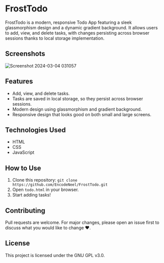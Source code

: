 # FrostTodo

FrostTodo is a modern, responsive Todo App featuring a sleek glassmorphism design and a dynamic gradient background. It allows users to add, view, and delete tasks, with changes persisting across browser sessions thanks to local storage implementation.

## Screenshots

![Screenshot 2024-03-04 031057](https://github.com/EncodeNeel/FrostTodo/assets/121226186/a21dd86b-ce87-4eda-a0b1-c4feb0bb3bb9)

## Features

- Add, view, and delete tasks.
- Tasks are saved in local storage, so they persist across browser sessions.
- Modern design using glassmorphism and gradient background.
- Responsive design that looks good on both small and large screens.

## Technologies Used

- HTML
- CSS
- JavaScript

## How to Use

1. Clone this repository: `git clone https://github.com/EncodeNeel/FrostTodo.git`
2. Open `todo.html` in your browser.
3. Start adding tasks!


## Contributing

Pull requests are welcome. For major changes, please open an issue first to discuss what you would like to change ❤️.

## License

This project is licensed under the GNU GPL v3.0.
